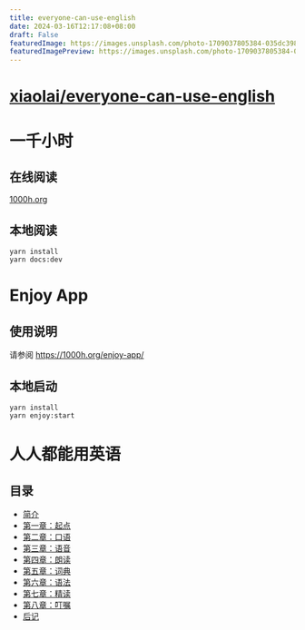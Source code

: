 ```yaml
---
title: everyone-can-use-english
date: 2024-03-16T12:17:08+08:00
draft: False
featuredImage: https://images.unsplash.com/photo-1709037805384-035dc3989923?ixid=M3w0NjAwMjJ8MHwxfHJhbmRvbXx8fHx8fHx8fDE3MTA1NjI0NTV8&ixlib=rb-4.0.3
featuredImagePreview: https://images.unsplash.com/photo-1709037805384-035dc3989923?ixid=M3w0NjAwMjJ8MHwxfHJhbmRvbXx8fHx8fHx8fDE3MTA1NjI0NTV8&ixlib=rb-4.0.3
---
```


# [xiaolai/everyone-can-use-english](https://github.com/xiaolai/everyone-can-use-english)

# 一千小时

## 在线阅读

[1000h.org](https://1000h.org)

## 本地阅读

```
yarn install
yarn docs:dev
```

# Enjoy App

## 使用说明

请参阅 https://1000h.org/enjoy-app/

## 本地启动

```
yarn install
yarn enjoy:start
```

# 人人都能用英语

## 目录

- [简介](./book/README.md)
- [第一章：起点](./book/chapter1.md)
- [第二章：口语](./book/chapter2.md)
- [第三章：语音](./book/chapter3.md)
- [第四章：朗读](./book/chapter4.md)
- [第五章：词典](./book/chapter5.md)
- [第六章：语法](./book/chapter6.md)
- [第七章：精读](./book/chapter7.md)
- [第八章：叮嘱](./book/chapter8.md)
- [后记](./book/end.md)
